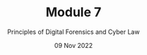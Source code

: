 ---
title: Module 7
subtitle: Principles of Digital Forensics and Cyber Law
layout: default
modal-id: 7
date: 09 Nov 2022
img: module-7.jpg
thumbnail: module-7.jpg
alt: image-alt
project-date: 09 Nov 2022
tutor: Dr Stelios Sotiriadis
unit: 12
description: Principles of Digital Forensics and Cyber Law
---
